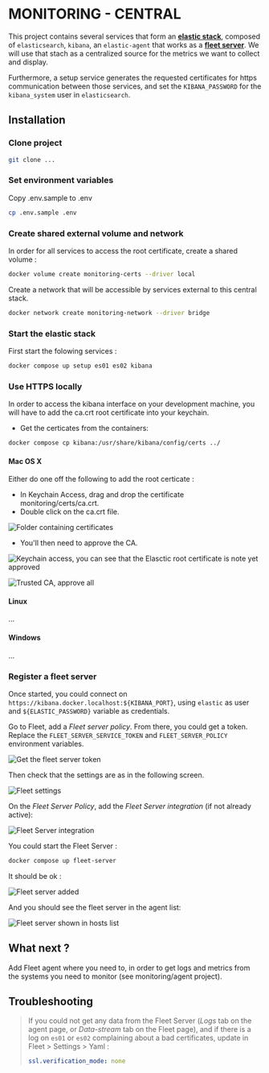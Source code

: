 # MONITORING - CENTRAL

This project contains several services that form an [**elastic stack**](https://www.elastic.co/elastic-stack/), composed of `elasticsearch`, `kibana`, an `elastic-agent` that works as a [**fleet server**](https://www.elastic.co/guide/en/fleet/current/fleet-server.html). We will use that stach as a centralized source for the metrics we want to collect and display.

Furthermore, a setup service generates the requested certificates for https communication between those services, and set the `KIBANA_PASSWORD` for the `kibana_system` user in `elasticsearch`.

## Installation

### Clone project

```sh
git clone ...
```

### Set environment variables

Copy .env.sample to .env

```sh
cp .env.sample .env
```

### Create shared external volume and network

In order for all services to access the root certificate, create a shared volume :

```sh
docker volume create monitoring-certs --driver local
```

Create a network that will be accessible by services external to this central stack.

```sh
docker network create monitoring-network --driver bridge
```

### Start the elastic stack

First start the folowing services :

```sh
docker compose up setup es01 es02 kibana
```

### Use HTTPS locally

In order to access the kibana interface on your development machine, you will have to add the ca.crt root certificate into your keychain.

- Get the certicates from the containers:

```sh
docker compose cp kibana:/usr/share/kibana/config/certs ../
```

#### Mac OS X

Either do one off the following to add the root certicate :

- In Keychain Access, drag and drop the certificate monitoring/certs/ca.crt.
- Double click on the ca.crt file.

![Folder containing certificates](assets/os_X-certs_folder.png)

- You'll then need to approve the CA.

![Keychain access, you can see that the Elasctic root certificate is note yet approved](assets/os_X-keychain_access.png)

![Trusted CA, approve all](assets/os_X-trusted_ca.png)

#### Linux

...

#### Windows

...

### Register a fleet server

Once started, you could connect on `https://kibana.docker.localhost:${KIBANA_PORT}`, using `elastic` as user and `${ELASTIC_PASSWORD}` variable as credentials.

Go to Fleet, add a *Fleet server policy*. From there, you could get a token. Replace the `FLEET_SERVER_SERVICE_TOKEN` and `FLEET_SERVER_POLICY` environment variables.

![Get the fleet server token](assets/fleet_server_service_token.png)

Then check that the settings are as in the following screen.

![Fleet settings](assets/fleet_settings.png)

On the *Fleet Server Policy*, add the *Fleet Server integration* (if not already active):

![Fleet Server integration](assets/fleet_server_integration.png)

You could start the Fleet Server :

```sh
docker compose up fleet-server
```

It should be ok :

![Fleet server added](assets/fleet_server_success.png)

And you should see the fleet server in the agent list:

![Fleet server shown in hosts list](assets/fleet_server_host.png)


## What next ?

Add Fleet agent where you need to, in order to get logs and metrics from the systems you need to monitor (see monitoring/agent project).

## Troubleshooting

> If you could not get any data from the Fleet Server (*Logs* tab on the agent page, or *Data-stream* tab on the Fleet page), and if there is a log on `es01` or `es02` complaining about a bad certificates, update in Fleet > Settings > Yaml :
>
> ```yaml
> ssl.verification_mode: none
> ```

